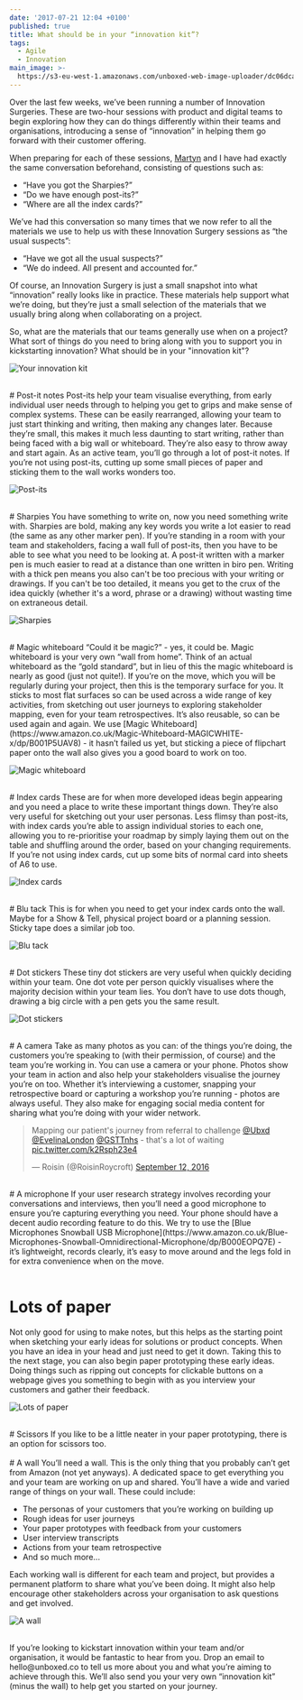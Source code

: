 ```yaml
---
date: '2017-07-21 12:04 +0100'
published: true
title: What should be in your “innovation kit”?
tags:
  - Agile
  - Innovation
main_image: >-
  https://s3-eu-west-1.amazonaws.com/unboxed-web-image-uploader/dc06dcaf44745887fae0fef8a49f5388.JPG
---
```

Over the last few weeks, we’ve been running a number of Innovation Surgeries. These are two-hour sessions with product and digital teams to begin exploring how they can do things differently within their teams and organisations, introducing a sense of “innovation” in helping them go forward with their customer offering.<br/>

When preparing for each of these sessions, [Martyn](https://unboxed.co/people/#martyn-evans) and I have had exactly the same conversation beforehand, consisting of questions such as:<br/>

- “Have you got the Sharpies?”
- “Do we have enough post-its?”
- “Where are all the index cards?”

We’ve had this conversation so many times that we now refer to all the materials we use to help us with these Innovation Surgery sessions as “the usual suspects”:<br/>

- “Have we got all the usual suspects?”
- “We do indeed. All present and accounted for.”

Of course, an Innovation Surgery is just a small snapshot into what “innovation” really looks like in practice. These materials help support what we’re doing, but they’re just a small selection of the materials that we usually bring along when collaborating on a project.<br/>

So, what are the materials that our teams generally use when on a project? What sort of things do you need to bring along with you to support you in kickstarting innovation? What should be in your "innovation kit"?<br/>

![Your innovation kit](https://s3-eu-west-1.amazonaws.com/unboxed-web-image-uploader/516d1f156729f8343abeb4c40555a8c5.JPG)

<br/>
# Post-it notes
Post-its help your team visualise everything, from early individual user needs through to helping you get to grips and make sense of complex systems. These can be easily rearranged, allowing your team to just start thinking and writing, then making any changes later. Because they’re small, this makes it much less daunting to start writing, rather than being faced with a big wall or whiteboard. They’re also easy to throw away and start again. As an active team, you’ll go through a lot of post-it notes. If you’re not using post-its, cutting up some small pieces of paper and sticking them to the wall works wonders too.<br/>

![Post-its](https://s3-eu-west-1.amazonaws.com/unboxed-web-image-uploader/aad73921deba3e110ddf5bae980d3044.JPG)

<br/>
# Sharpies
You have something to write on, now you need something write with. Sharpies are bold, making any key words you write a lot easier to read (the same as any other marker pen). If you’re standing in a room with your team and stakeholders, facing a wall full of post-its, then you have to be able to see what you need to be looking at. A post-it written with a marker pen is much easier to read at a distance than one written in biro pen. Writing with a thick pen means you also can't be too precious with your writing or drawings. If you can't be too detailed, it means you get to the crux of the idea quickly (whether it's a word, phrase or a drawing) without wasting time on extraneous detail.<br/>

![Sharpies](https://s3-eu-west-1.amazonaws.com/unboxed-web-image-uploader/ed13622dcaea2e0ba9d35f7f724fed34.png)

<br/>
# Magic whiteboard
“Could it be magic?” - yes, it could be. Magic whiteboard is your very own “wall from home”. Think of an actual whiteboard as the “gold standard”, but in lieu of this the magic whiteboard is nearly as good (just not quite!). If you’re on the move, which you will be regularly during your project, then this is the temporary surface for you. It sticks to most flat surfaces so can be used across a wide range of key activities, from sketching out user journeys to exploring stakeholder mapping, even for your team retrospectives. It’s also reusable, so can be used again and again. We use [Magic Whiteboard](https://www.amazon.co.uk/Magic-Whiteboard-MAGICWHITE-x/dp/B001P5UAV8) - it hasn’t failed us yet, but sticking a piece of flipchart paper onto the wall also gives you a good board to work on too.<br/>

![Magic whiteboard](https://s3-eu-west-1.amazonaws.com/unboxed-web-image-uploader/54c64b8bd10c0d458b63e5e920c51d29.jpg)

<br/>
# Index cards
These are for when more developed ideas begin appearing and you need a place to write these important things down. They’re also very useful for sketching out your user personas. Less flimsy than post-its, with index cards you’re able to assign individual stories to each one, allowing you to re-prioritise your roadmap by simply laying them out on the table and shuffling around the order, based on your changing requirements. If you’re not using index cards, cut up some bits of normal card into sheets of A6 to use.<br/>

![Index cards](https://s3-eu-west-1.amazonaws.com/unboxed-web-image-uploader/d078731d9acdaafd56c3e1ef4d160d88.JPG)

<br/>
# Blu tack
This is for when you need to get your index cards onto the wall. Maybe for a Show & Tell, physical project board or a planning session. Sticky tape does a similar job too.<br/>

![Blu tack](https://s3-eu-west-1.amazonaws.com/unboxed-web-image-uploader/05ad1e7769846f5f9a0b856fec3b6304.JPG)

<br/>
# Dot stickers
These tiny dot stickers are very useful when quickly deciding within your team. One dot vote per person quickly visualises where the majority decision within your team lies. You don’t have to use dots though, drawing a big circle with a pen gets you the same result.<br/>

![Dot stickers](https://s3-eu-west-1.amazonaws.com/unboxed-web-image-uploader/280a0a5193865c648f45f7faffadcf80.JPG)

<br/>
# A camera
Take as many photos as you can: of the things you’re doing, the customers you’re speaking to (with their permission, of course) and the team you’re working in. You can use a camera or your phone. Photos show your team in action and also help your stakeholders visualise the journey you’re on too. Whether it’s interviewing a customer, snapping your retrospective board or capturing a workshop you’re running - photos are always useful. They also make for engaging social media content for sharing what you’re doing with your wider network.<br/>

<blockquote class="twitter-tweet tw-align-center"><p lang="en" dir="ltr">Mapping our patient&#39;s journey from referral to challenge <a href="https://twitter.com/Ubxd">@Ubxd</a> <a href="https://twitter.com/EvelinaLondon">@EvelinaLondon</a> <a href="https://twitter.com/GSTTnhs">@GSTTnhs</a> - that&#39;s a lot of waiting <a href="https://t.co/k2Rsph23e4">pic.twitter.com/k2Rsph23e4</a></p>&mdash; Roisin (@RoisinRoycroft) <a href="https://twitter.com/RoisinRoycroft/status/775369991524847616">September 12, 2016</a></blockquote>
<script async src="//platform.twitter.com/widgets.js" charset="utf-8"></script>

<br/>
# A microphone
If your user research strategy involves recording your conversations and interviews, then you’ll need a good microphone to ensure you’re capturing everything you need. Your phone should have a decent audio recording feature to do this. We try to use the [Blue Microphones Snowball USB Microphone](https://www.amazon.co.uk/Blue-Microphones-Snowball-Omnidirectional-Microphone/dp/B000EOPQ7E) - it’s lightweight, records clearly, it’s easy to move around and the legs fold in for extra convenience when on the move.<br/>
<br/>

# Lots of paper
Not only good for using to make notes, but this helps as the starting point when sketching your early ideas for solutions or product concepts. When you have an idea in your head and just need to get it down. Taking this to the next stage, you can also begin paper prototyping these early ideas. Doing things such as ripping out concepts for clickable buttons on a webpage gives you something to begin with as you interview your customers and gather their feedback.<br/>

![Lots of paper](https://s3-eu-west-1.amazonaws.com/unboxed-web-image-uploader/a6674fc6a0b025b05414dc284643c3a5.png)

<br/>
# Scissors
If you like to be a little neater in your paper prototyping, there is an option for scissors too.<br/>

<br/>
# A wall
You’ll need a wall. This is the only thing that you probably can’t get from Amazon (not yet anyways). A dedicated space to get everything you and your team are working on up and shared. You’ll have a wide and varied range of things on your wall. These could include:<br/>

- The personas of your customers that you’re working on building up
- Rough ideas for user journeys
- Your paper prototypes with feedback from your customers
- User interview transcripts
- Actions from your team retrospective
- And so much more...

Each working wall is different for each team and project, but provides a permanent platform to share what you’ve been doing. It might also help encourage other stakeholders across your organisation to ask questions and get involved.<br/>

![A wall](https://s3-eu-west-1.amazonaws.com/unboxed-web-image-uploader/ff9af5ea4ea3a62cc66b0ca70a667717.JPG)

<br/>
If you’re looking to kickstart innovation within your team and/or organisation, it would be fantastic to hear from you. Drop an email to hello@unboxed.co to tell us more about you and what you’re aiming to achieve through this. We’ll also send you your very own “innovation kit” (minus the wall) to help get you started on your journey.






